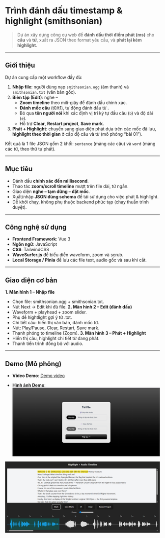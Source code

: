 # Trình đánh dấu timestamp & highlight (smithsonian)

> Dự án xây dựng công cụ web để **đánh dấu thời điểm phát (ms)** cho **câu** và **từ**, xuất ra JSON theo format yêu cầu, và **phát lại kèm highlight**.

---

## Giới thiệu
Dự án cung cấp một workflow đầy đủ:

1. **Nhập file**: người dùng nạp `smithsonian.ogg` (âm thanh) và `smithsonian.txt` (văn bản gốc).
2. **Biên tập (Edit)**: nghe –  
   - **Zoom timeline** theo mili-giây để đánh dấu chính xác.  
   - **Đánh mốc câu** (t0/t1), tự động đánh dấu từ .  
   - Bỏ qua **tên người nói** khi xác định vị trí ký tự đầu câu (`b`) và độ dài (`e`).  
   - Hỗ trợ **Clear**, **Restart project**, **Save mark**.  
3. **Phát + Highlight**: chuyển sang giao diện phát dựa trên các mốc đã lưu, **highlight theo thời gian** ở cấp độ câu và từ (mô phỏng “bài 01”).

Kết quả là 1 file JSON gồm 2 khối: `sentence` (mảng các câu) và `word` (mảng các từ, theo thứ tự phát).

---

## Mục tiêu
- Đánh dấu **chính xác đến millisecond**.  
- Thao tác **zoom/scroll timeline** mượt trên file dài, từ ngắn.  
- Giao diện **nghe – tạm dừng – đặt mốc**.  
- Xuất/nhập **JSON đúng schema** để tái sử dụng cho việc phát & highlight.  
- Dễ khởi chạy, không phụ thuộc backend phức tạp (chạy thuần trình duyệt). 

---

## Công nghệ sử dụng
- **Frontend Framework**: Vue 3
- **Ngôn ngữ**: JavaScript
- **CSS**: TailwindCSS
- **WaveSurfer.js** để biểu diễn waveform, zoom và scrub.
- **Local Storage / Pinia** để lưu các file text, audio gốc và sau khi cắt.  

---

## Giao diện cơ bản
  **1. Màn hình 1 – Nhập file**
  - Chọn file: smithsonian.ogg + smithsonian.txt.
  - Nút Next → Edit khi đủ file.
  **2. Màn hình 2 – Edit (đánh dấu)**
  - Waveform + playhead + zoom slider.
  - Phụ đề hightlight gợi ý từ .txt.
  - Chi tiết câu: hiển thị văn bản, đánh mốc từ.
  - Nút: Play/Pause, Clear, Restart, Save mark.
  - Thanh phóng to timeline (Zoom).
  **3. Màn hình 3 – Phát + Highlight**
  - Hiển thị câu, highlight chi tiết từ đang phát.
  - Thanh tiến trình đồng bộ với audio.

---

## Demo (Mô phỏng)
- **Video Demo**:
[Demo video](./Demo-bai4.mp4)

- **Hình ảnh Demo**:
![Hình ảnh video](./demo1.png)

![Hình ảnh video](./demo2.png)
